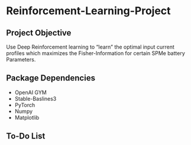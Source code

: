# Reinforcement-Learning-Project


## Project Objective

Use Deep Reinforcement learning to “learn” the optimal input current profiles which maximizes the Fisher-Information for certain SPMe battery Parameters. 


## Package Dependencies

 * OpenAI GYM 
 * Stable-Baslines3 
 * PyTorch 
 * Numpy 
 * Matplotlib


## To-Do List 
